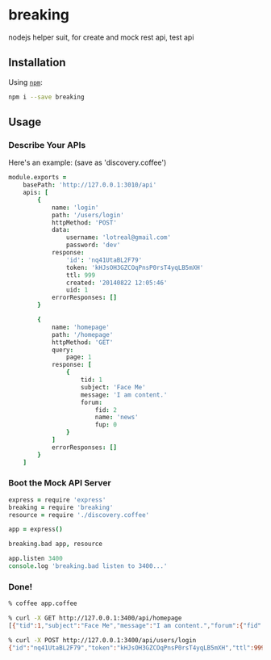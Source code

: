 breaking
========

nodejs helper suit, for create and mock rest api, test api


## Installation

Using [`npm`](http://npmjs.org/):

```bash
npm i --save breaking
```

## Usage

### Describe Your APIs

Here's an example: (save as 'discovery.coffee')

```coffee
module.exports =
    basePath: 'http://127.0.0.1:3010/api'
    apis: [
        {
            name: 'login'
            path: '/users/login'
            httpMethod: 'POST'
            data:
                username: 'lotreal@gmail.com'
                password: 'dev'
            response:
                'id': 'nq41UtaBL2F79'
                token: 'kHJsOH3GZCOqPnsP0rsT4yqLB5mXH'
                ttl: 999
                created: '20140822 12:05:46'
                uid: 1
            errorResponses: []
        }

        {
            name: 'homepage'
            path: '/homepage'
            httpMethod: 'GET'
            query:
                page: 1
            response: [
                {
                    tid: 1
                    subject: 'Face Me'
                    message: 'I am content.'
                    forum:
                        fid: 2
                        name: 'news'
                        fup: 0
                }
            ]
            errorResponses: []
        }
    ]
```

### Boot the Mock API Server

```coffee
express = require 'express'
breaking = require 'breaking'
resource = require './discovery.coffee'

app = express()

breaking.bad app, resource

app.listen 3400
console.log 'breaking.bad listen to 3400...'
```

### Done!

```bash
% coffee app.coffee

% curl -X GET http://127.0.0.1:3400/api/homepage
[{"tid":1,"subject":"Face Me","message":"I am content.","forum":{"fid":2,"name":"news","fup":0}}]

% curl -X POST http://127.0.0.1:3400/api/users/login
{"id":"nq41UtaBL2F79","token":"kHJsOH3GZCOqPnsP0rsT4yqLB5mXH","ttl":999,"created":"20140822 12:05:46","uid":1}%
```
